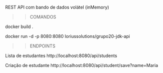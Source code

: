 REST API com bando de dados volátel (inMemory)

>> COMANDOS

docker build .

docker run -d -p 8080:8080 loriussolutions/grupo20-jdk-api


>> ENDPOINTS

Lista de estudantes http://localhost:8080/api/students

Criação de estudante http://localhost:8080/api/student/save?name=Maria

